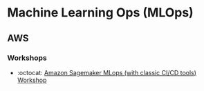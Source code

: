 # Machine Learning Ops (MLOps)

## AWS 

### Workshops

- :octocat: [Amazon Sagemaker MLops (with classic CI/CD tools) Workshop](https://github.com/awslabs/amazon-sagemaker-mlops-workshop)
